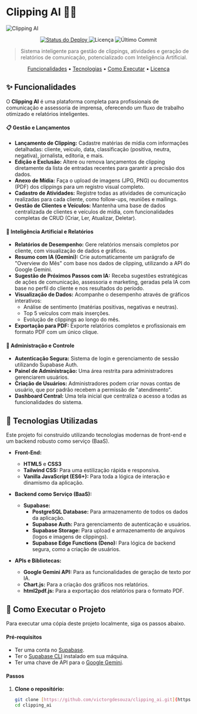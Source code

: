 # Clipping AI 🤖✨

![Clipping AI](https://i.imgur.com/BerTan4.png)

<p align="center">
  <a href="https://app.netlify.com/sites/clippingai/deploys">
    <img src="https://img.shields.io/netlify/d1f9d5a8-xxxx-xxxx-xxxx-xxxxxxxxxxxx?style=for-the-badge" alt="Status do Deploy">
  </a>
  <img src="https://img.shields.io/github/license/victorgdesouza/clipping_ai?style=for-the-badge" alt="Licença">
  <img src="https://img.shields.io/github/last-commit/victorgdesouza/clipping_ai?style=for-the-badge" alt="Último Commit">
</p>

> Sistema inteligente para gestão de clippings, atividades e geração de relatórios de comunicação, potencializado com Inteligência Artificial.

<p align="center">
  <a href="#-funcionalidades">Funcionalidades</a> •
  <a href="#-tecnologias-utilizadas">Tecnologias</a> •
  <a href="#-como-executar-o-projeto">Como Executar</a> •
  <a href="#-licença">Licença</a>
</p>

## ✨ Funcionalidades

O **Clipping AI** é uma plataforma completa para profissionais de comunicação e assessoria de imprensa, oferecendo um fluxo de trabalho otimizado e relatórios inteligentes.

#### 📋 Gestão e Lançamentos
- **Lançamento de Clipping:** Cadastre matérias de mídia com informações detalhadas: cliente, veículo, data, classificação (positiva, neutra, negativa), jornalista, editoria, e mais.
- **Edição e Exclusão:** Altere ou remova lançamentos de clipping diretamente da lista de entradas recentes para garantir a precisão dos dados.
- **Anexo de Mídia:** Faça o upload de imagens (JPG, PNG) ou documentos (PDF) dos clippings para um registro visual completo.
- **Cadastro de Atividades:** Registre todas as atividades de comunicação realizadas para cada cliente, como follow-ups, reuniões e mailings.
- **Gestão de Clientes e Veículos:** Mantenha uma base de dados centralizada de clientes e veículos de mídia, com funcionalidades completas de CRUD (Criar, Ler, Atualizar, Deletar).

#### 🚀 Inteligência Artificial e Relatórios
- **Relatórios de Desempenho:** Gere relatórios mensais completos por cliente, com visualização de dados e gráficos.
- **Resumo com IA (Gemini):** Crie automaticamente um parágrafo de "Overview do Mês" com base nos dados de clipping, utilizando a API do Google Gemini.
- **Sugestão de Próximos Passos com IA:** Receba sugestões estratégicas de ações de comunicação, assessoria e marketing, geradas pela IA com base no perfil do cliente e nos resultados do período.
- **Visualização de Dados:** Acompanhe o desempenho através de gráficos interativos:
    - Análise de sentimento (matérias positivas, negativas e neutras).
    - Top 5 veículos com mais inserções.
    - Evolução de clippings ao longo do mês.
- **Exportação para PDF:** Exporte relatórios completos e profissionais em formato PDF com um único clique.

#### 🔐 Administração e Controle
- **Autenticação Segura:** Sistema de login e gerenciamento de sessão utilizando Supabase Auth.
- **Painel de Administração:** Uma área restrita para administradores gerenciarem usuários.
- **Criação de Usuários:** Administradores podem criar novas contas de usuário, que por padrão recebem a permissão de "atendimento".
- **Dashboard Central:** Uma tela inicial que centraliza o acesso a todas as funcionalidades do sistema.

## 🚀 Tecnologias Utilizadas

Este projeto foi construído utilizando tecnologias modernas de front-end e um backend robusto como serviço (BaaS).

- **Front-End:**
  - **HTML5** e **CSS3**
  - **Tailwind CSS:** Para uma estilização rápida e responsiva.
  - **Vanilla JavaScript (ES6+):** Para toda a lógica de interação e dinamismo da aplicação.

- **Backend como Serviço (BaaS):**
  - **Supabase:**
    - **PostgreSQL Database:** Para armazenamento de todos os dados da aplicação.
    - **Supabase Auth:** Para gerenciamento de autenticação e usuários.
    - **Supabase Storage:** Para upload e armazenamento de arquivos (logos e imagens de clippings).
    - **Supabase Edge Functions (Deno):** Para lógica de backend segura, como a criação de usuários.

- **APIs e Bibliotecas:**
  - **Google Gemini API:** Para as funcionalidades de geração de texto por IA.
  - **Chart.js:** Para a criação dos gráficos nos relatórios.
  - **html2pdf.js:** Para a exportação dos relatórios para o formato PDF.

## 🏁 Como Executar o Projeto

Para executar uma cópia deste projeto localmente, siga os passos abaixo.

#### Pré-requisitos
- Ter uma conta no [Supabase](https://supabase.com/).
- Ter o [Supabase CLI](https://supabase.com/docs/guides/cli) instalado em sua máquina.
- Ter uma chave de API para o [Google Gemini](https://ai.google.dev/).

#### Passos

1. **Clone o repositório:**
   ```bash
   git clone [https://github.com/victorgdesouza/clipping_ai.git](https://github.com/victorgdesouza/clipping_ai.git)
   cd clipping_ai
